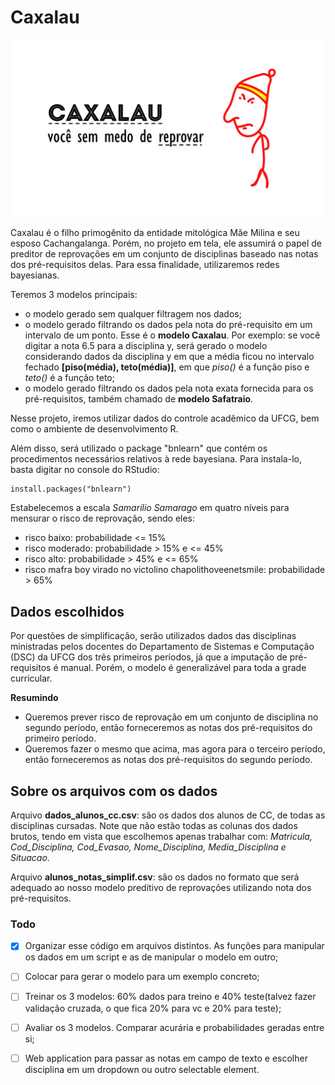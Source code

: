 # Caxalau

![](https://raw.githubusercontent.com/lucaspk/caxalau/master/Caxalau%20preditor.png)

Caxalau é o filho primogênito da entidade mitológica Mãe Milina e seu esposo Cachangalanga. Porém, no projeto em tela, ele assumirá o papel de preditor de reprovações em um conjunto de disciplinas baseado nas notas dos pré-requisitos delas. Para essa finalidade, utilizaremos redes bayesianas.

Teremos 3 modelos principais:
- o modelo gerado sem qualquer filtragem nos dados;
- o modelo gerado filtrando os dados pela nota do pré-requisito em um intervalo de um ponto. Esse é o **modelo Caxalau**. Por exemplo: se você digitar a nota 6.5 para a disciplina y, será gerado o modelo considerando dados da disciplina y em que a média ficou no intervalo fechado **[piso(média), teto(média)]**, em que *piso()* é a função piso e *teto()* é a função teto;
- o modelo gerado filtrando os dados pela nota exata fornecida para os pré-requisitos, também chamado de **modelo Safatraio**.

Nesse projeto, iremos utilizar dados do controle acadêmico da UFCG, bem como o ambiente de desenvolvimento R.

Além disso, será utilizado o package "bnlearn" que contém os procedimentos necessários relativos à rede bayesiana. Para instala-lo, basta digitar no console do RStudio:

    install.packages("bnlearn")

Estabelecemos a escala *Samarílio Samarago* em quatro níveis para mensurar o risco de reprovação, sendo eles:
- risco baixo: probabilidade <= 15%
- risco moderado: probabilidade > 15% e <= 45%
- risco alto: probabilidade > 45% e <= 65%
- risco mafra boy virado no victolino chapolithoveenetsmile: probabilidade > 65% 

## Dados escolhidos
Por questões de simplificação, serão utilizados dados das disciplinas ministradas pelos docentes do Departamento de Sistemas e Computação (DSC) da UFCG dos três primeiros períodos, já que a imputação de pré-requisitos é manual. Porém, o modelo é generalizável para toda a grade curricular.

**Resumindo**
 - Queremos prever risco de reprovação em um conjunto de disciplina no segundo período, então forneceremos as notas dos pré-requisitos do primeiro período.
 - Queremos fazer o mesmo que acima, mas agora para o terceiro período, então forneceremos as notas dos pré-requisitos do segundo período. 

## Sobre os arquivos com os dados
Arquivo **dados_alunos_cc.csv**: são os dados dos alunos de CC, de todas as disciplinas cursadas. Note que não estão todas as colunas dos dados brutos, tendo em vista que escolhemos apenas trabalhar com: *Matricula, Cod_Disciplina, Cod_Evasao, Nome_Disciplina, Media_Disciplina e Situacao*.

Arquivo **alunos_notas_simplif.csv**: são os dados no formato que será adequado ao nosso modelo preditivo de reprovações utilizando nota dos pré-requisitos.


### Todo 

- [x] Organizar esse código em arquivos distintos. As funções para manipular os dados em um script e as de manipular o modelo em outro;
- [ ] Colocar para gerar o modelo para um exemplo concreto;
- [ ] Treinar os 3 modelos: 60% dados para treino e 40% teste(talvez fazer validação cruzada, o que fica 20% para vc e 20% para teste);
- [ ] Avaliar os 3 modelos. Comparar acurária e probabilidades geradas entre si;
- [ ] Web application para passar as notas em campo de texto e escolher disciplina em um dropdown ou outro selectable element. 

